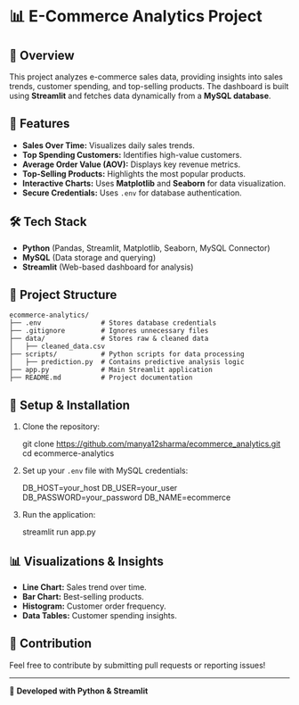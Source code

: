 # 📊 E-Commerce Analytics Project

## 📌 Overview
This project analyzes e-commerce sales data, providing insights into sales trends, customer spending, and top-selling products. The dashboard is built using **Streamlit** and fetches data dynamically from a **MySQL database**.

## 🚀 Features
- **Sales Over Time:** Visualizes daily sales trends.
- **Top Spending Customers:** Identifies high-value customers.
- **Average Order Value (AOV):** Displays key revenue metrics.
- **Top-Selling Products:** Highlights the most popular products.
- **Interactive Charts:** Uses **Matplotlib** and **Seaborn** for data visualization.
- **Secure Credentials:** Uses `.env` for database authentication.

## 🛠️ Tech Stack
- **Python** (Pandas, Streamlit, Matplotlib, Seaborn, MySQL Connector)
- **MySQL** (Data storage and querying)
- **Streamlit** (Web-based dashboard for analysis)

## 📂 Project Structure
```
ecommerce-analytics/
├── .env               # Stores database credentials
├── .gitignore         # Ignores unnecessary files
├── data/              # Stores raw & cleaned data
│   ├── cleaned_data.csv
├── scripts/           # Python scripts for data processing
│   ├── prediction.py  # Contains predictive analysis logic
├── app.py             # Main Streamlit application
├── README.md          # Project documentation
```

## 🔧 Setup & Installation
1. Clone the repository:
   
   git clone https://github.com/manya12sharma/ecommerce_analytics.git
   cd ecommerce-analytics
   
2. Set up your `.env` file with MySQL credentials:
   
   DB_HOST=your_host
   DB_USER=your_user
   DB_PASSWORD=your_password
   DB_NAME=ecommerce
   
3. Run the application:
   
   streamlit run app.py
   

## 📊 Visualizations & Insights
- **Line Chart:** Sales trend over time.
- **Bar Chart:** Best-selling products.
- **Histogram:** Customer order frequency.
- **Data Tables:** Customer spending insights.

## 📢 Contribution
Feel free to contribute by submitting pull requests or reporting issues!

---
🚀 **Developed with Python & Streamlit**

